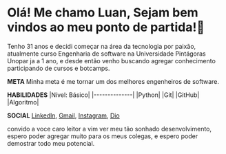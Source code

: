 # Olá! Me chamo Luan, Sejam bem vindos ao meu ponto de partida!🚀

Tenho 31 anos e decidi começar na área da tecnologia por paixão, atualmente curso Engenharia de software na Universidade Pintágoras Unopar ja a 1 ano, e desde então venho buscando agregar conhecimento participando de cursos e botcamps.

**META**
Minha meta é me tornar um dos melhores engenheiros de software.

**HABILIDADES**
|Nível: Básico|
|--------------|
|Python|
|Git|
|GitHub|
|Algoritmo|


**SOCIAL**
[Linkedln](https://www.linkedin.com/in/luan-fialho-bepi-177760255/),
[Gmail](guga.bepi@gmail.com),
[Instagram](https://www.instagram.com/gugaatn/),
[Dio](https://web.dio.me/users/guga_bepi?tab=skills)

convido a voce caro leitor a vim ver meu tão sonhado desenvolvimento, espero poder agregar muito para os meus colegas, e espero poder demostrar todo meu potencial.